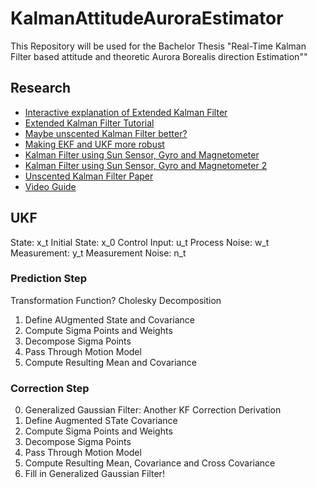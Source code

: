 # KalmanAttitudeAuroraEstimator
This Repository will be used for the Bachelor Thesis "Real-Time Kalman Filter based attitude and theoretic Aurora Borealis direction Estimation""



## Research
- [Interactive explanation of Extended Kalman Filter](https://simondlevy.github.io/ekf-tutorial/)
- [Extended Kalman Filter Tutorial](https://homes.cs.washington.edu/~todorov/courses/cseP590/readings/tutorialEKF.pdf)
- [Maybe unscented Kalman Filter better?](https://www.cs.unc.edu/~welch/kalman/media/pdf/Julier1997_SPIE_KF.pdf)
- [Making EKF and UKF more robust](https://msol.people.uic.edu/ECE531/papers/Robust%20Kalman%20filtering%20for%20Satellite%20Attitude%20Estimation.pdf)
- [Kalman Filter using Sun Sensor, Gyro and Magnetometer](https://www.sciencedirect.com/science/article/pii/S187770581101678X)
- [Kalman Filter using Sun Sensor, Gyro and Magnetometer 2](https://www.researchgate.net/publication/268555795_Attitude_Determination_by_Magnetometer_and_Gyros_During_Eclipse)
- [Unscented Kalman Filter Paper](https://ieeexplore.ieee.org/stamp/stamp.jsp?tp=&arnumber=882463)
- [Video Guide](https://www.youtube.com/watch?v=c_6WDC66aVk)




## UKF
State: x_t
Initial State: x_0
Control Input: u_t
Process Noise: w_t
Measurement: y_t
Measurement Noise: n_t


### Prediction Step
Transformation Function?
Cholesky Decomposition
1) Define AUgmented State and Covariance
2) Compute Sigma Points and Weights
3) Decompose Sigma Points
4) Pass Through Motion Model
5) Compute Resulting Mean and Covariance

### Correction Step
0) Generalized Gaussian Filter: Another KF Correction Derivation
1) Define Augmented STate Covariance
2) Compute Sigma Points and Weights
3) Decompose Sigma Points
4) Pass Through Motion Model
5) Compute Resulting Mean, Covariance and Cross Covariance
6) Fill in Generalized Gaussian Filter!
